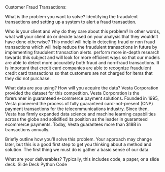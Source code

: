 Customer Fraud Transactions:

What is the problem you want to solve?
Identifying the fraudulent transactions and setting up a system to alert a fraud transaction.
 
Who is your client and why do they care about this problem? In other words, what will your client do or decide based on your analysis that they wouldn’t have done otherwise?
This model will help in detecting fraud or non fraud transactions which will help reduce the fraudulent transactions in future by implementing fraudulent transaction alerts.
perform more in-depth research towards this subject and will look for more efficient ways so that our models are able to detect more accurately both fraud and non-fraud transactions.
It is important that credit card companies are able to recognize fraudulent credit card transactions so that customers are not charged for items that they did not purchase.
 
 
What data are you using? How will you acquire the data?
Vesta Corporation provided the dataset for this competition. Vesta Corporation is the forerunner in guaranteed e-commerce payment solutions.
Founded in 1995, Vesta pioneered the process of fully guaranteed card-not-present (CNP) payment transactions for the telecommunications industry. 
Since then, Vesta has firmly expanded data science and machine learning capabilities across the globe and solidified its position as the leader in guaranteed ecommerce payments. Today, Vesta guarantees more than $18B in transactions annually.
 
Briefly outline how you’ll solve this problem. Your approach may change later, but this is a good first step to get you thinking about a method and solution.
The first thing we must do is gather a basic sense of our data. 
 
 
What are your deliverables? Typically, this includes code, a paper, or a slide deck.
Slide Deck
Python Code





